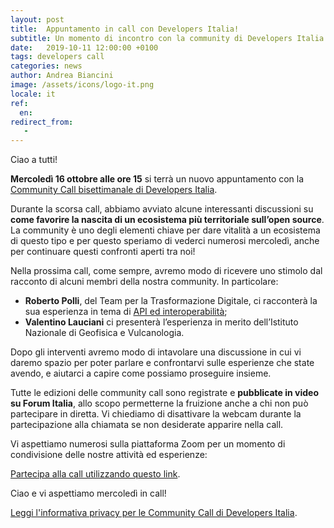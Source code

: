 ```yaml
---
layout: post
title:  Appuntamento in call con Developers Italia!
subtitle: Un momento di incontro con la community di Developers Italia
date:   2019-10-11 12:00:00 +0100
tags: developers call
categories: news
author: Andrea Biancini
image: /assets/icons/logo-it.png
locale: it
ref:
  en: 
redirect_from:
   -
---
```


Ciao a tutti!

**Mercoledì 16 ottobre alle ore 15** si terrà un nuovo appuntamento con la [Community Call bisettimanale di Developers Italia](https://developers.italia.it/it/news/2019/09/03/una-call-per-la-community-di-Developers-Italia).

Durante la scorsa call, abbiamo avviato alcune interessanti discussioni su **come favorire la nascita di un ecosistema più territoriale sull’open source**. La community è uno degli elementi chiave per dare vitalità a un ecosistema di questo tipo e per questo speriamo di vederci numerosi mercoledì, anche per continuare questi confronti aperti tra noi!

Nella prossima call, come sempre, avremo modo di ricevere uno stimolo dal racconto di alcuni membri della nostra community. In particolare:

 - **Roberto Polli**, del Team per la Trasformazione Digitale, ci racconterà la sua esperienza in tema di [API ed interoperabilità](https://teamdigitale.governo.it/it/projects/api.htm);
 - **Valentino Lauciani** ci presenterà l’esperienza in merito dell’Istituto Nazionale di Geofisica e Vulcanologia. 

Dopo gli interventi avremo modo di intavolare una discussione in cui vi daremo spazio per poter parlare e confrontarvi sulle esperienze che state avendo, e aiutarci a capire come possiamo proseguire insieme.

Tutte le edizioni delle community call sono registrate e **pubblicate in video su Forum Italia**, allo scopo permetterne la fruizione anche a chi non può partecipare in diretta. Vi chiediamo di disattivare la webcam durante la partecipazione alla chiamata se non desiderate apparire nella call.

Vi aspettiamo numerosi sulla piattaforma Zoom per un momento di condivisione delle nostre attività ed esperienze:

[Partecipa alla call utilizzando questo link](https://zoom.us/j/980887806).

Ciao e vi aspettiamo mercoledì in call!



[Leggi l'informativa privacy per le Community Call di Developers Italia](https://developers.italia.it/it/info-privacy-communitycall).
